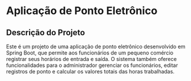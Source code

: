 # Aplicação de Ponto Eletrônico

## Descrição do Projeto

Este é um projeto de uma aplicação de ponto eletrônico desenvolvido em Spring Boot, que permite aos funcionários de um pequeno comércio registrar seus horários de entrada e saída. O sistema também oferece funcionalidades para o administrador gerenciar os funcionários, editar registros de ponto e calcular os valores totais das horas trabalhadas.
